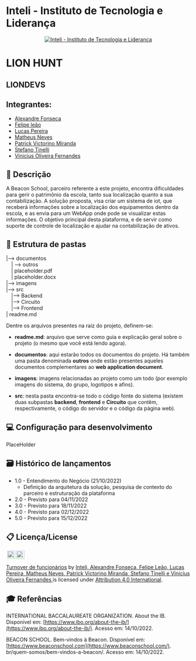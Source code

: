 # Inteli - Instituto de Tecnologia e Liderança 

<p align="center">
<a href= "https://www.inteli.edu.br/"><img src="https://www.inteli.edu.br/wp-content/uploads/2021/08/20172028/marca_1-2.png" alt="Inteli - Instituto de Tecnologia e Liderança" border="0"></a>
</p>

# LION HUNT

## LIONDEVS

## Integrantes: 
- <a href="https://www.linkedin.com/in/alexandrefonseca00/"> Alexandre Fonseca </a>
- <a href="https://www.linkedin.com/in/felipe-le%C3%A3o-9a8a601a6/"> Felipe leão </a>
- <a href="https://www.linkedin.com/in/lucas-conti-pereira-3410b1233/"> Lucas Pereira </a>
- <a href="https://www.linkedin.com/in/mateus-neves-3b767123b/"> Matheus Neves </a>
- <a href="https://www.linkedin.com/in/patrick-victorino-miranda-7ab911231/"> Patrick Victorino Miranda </a>
- <a href="#"> Stefano Tinelli </a>
- <a href="https://www.linkedin.com/in/vinicius-oliveira-fernandes-627b68168/"> Vinicius Oliveira Fernandes </a>

## 📝 Descrição

A Beacon School, parceiro referente a este projeto, encontra dificuldades para gerir o patrimônio da escola, tanto sua localização quanto a sua contabilização. A solução proposta, visa criar um sistema de iot, que receberá informações sobre a localização dos equipamentos dentro da escola, e as envia para um WebApp onde pode se visualizar estas informações. O objetivo principal desta plataforma, e de servir como suporte de controle de localização e ajudar na contabilização de ativos.

## 📁 Estrutura de pastas

|--> documentos<br>
  &emsp;| --> outros <br>
  &emsp;| placeholder.pdf<br>
  &emsp;| placeholder.docx<br>
|--> imagens<br>
|--> src<br>
  &emsp;|--> Backend<br>
  &emsp;|--> Circuito<br>
  &emsp;|--> Frontend<br>
| readme.md<br>

Dentre os arquivos presentes na raiz do projeto, definem-se:

- <b>readme.md</b>: arquivo que serve como guia e explicação geral sobre o projeto (o mesmo que você está lendo agora).

- <b>documentos</b>: aqui estarão todos os documentos do projeto. Há também uma pasta denominada <b>outros</b> onde estão presentes aqueles documentos complementares ao <b>web application document</b>.

- <b>imagens</b>: imagens relacionadas ao projeto como um todo (por exemplo imagens do sistema, do grupo, logotipos e afins).

- <b>src</b>: nesta pasta encontra-se todo o código fonte do sistema (existem duas subpastas <b>backend</b>, <b>frontend</b> e <b>Circuito</b> que contêm, respectivamente, o código do servidor e o código da página web).

## 💻 Configuração para desenvolvimento

PlaceHolder

## 🗃 Histórico de lançamentos

* 1.0 - Entendimento do Negócio (21/10/2022)
  * Definição da arquitetura da solução, pesquisa de contexto do parceiro e estruturação da plataforma
* 2.0 - Previsto para 04/11/2022
* 3.0 - Previsto para 18/11/2022
* 4.0 - Previsto para 02/12/2022
* 5.0 - Previsto para 15/12/2022

## 📋 Licença/License

<img style="height:22px!important;margin-left:3px;vertical-align:text-bottom;" src="https://mirrors.creativecommons.org/presskit/icons/cc.svg?ref=chooser-v1"><img style="height:22px!important;margin-left:3px;vertical-align:text-bottom;" src="https://mirrors.creativecommons.org/presskit/icons/by.svg?ref=chooser-v1"><p xmlns:cc="http://creativecommons.org/ns#" xmlns:dct="http://purl.org/dc/terms/"><a property="dct:title" rel="cc:attributionURL" href="https://github.com/Spidus/Teste_Final_1">Turnover de funcionários</a> by <a rel="cc:attributionURL dct:creator" property="cc:attributionName" href="https://www.yggbrasil.com.br/vr">Inteli, Alexandre Fonseca, Felipe Leão, Lucas Pereira, Matheus Neves, Patrick Victorino Miranda, Stefano Tinelli e Vinicius Oliveira Fernandes </a> is licensed under <a href="http://creativecommons.org/licenses/by/4.0/?ref=chooser-v1" target="_blank" rel="license noopener noreferrer" style="display:inline-block;">Attribution 4.0 International</a>.</p>

## 🎓 Referências

INTERNATIONAL BACCALAUREATE ORGANIZATION. About the IB. Disponível em:
[https://www.ibo.org/about-the-ib/](https://www.ibo.org/about-the-ib/). Acesso em: 14/10/2022.

BEACON SCHOOL. Bem-vindos à Beacon. Disponível em: [https://www.beaconschool.com](https://www.beaconschool.com/).
br/quem-somos/bem-vindos-a-beacon/. Acesso em: 14/10/2022.
